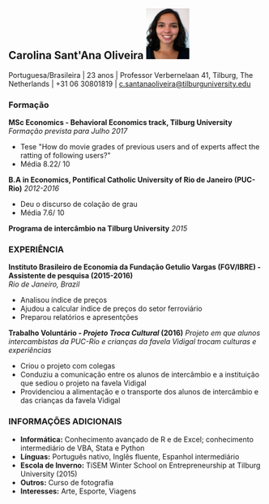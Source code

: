 ## Carolina Sant'Ana Oliveira  <img src="https://github.com/CarolinaSantanaOliveira/assignments/blob/master/3x4%20foto.jpg" float="right" width="85" height="100" />
Portuguesa/Brasileira | 23 anos |
Professor Verbernelaan 41, Tilburg, The Netherlands | +31 06 30801819 | c.santanaoliveira@tilburguniversity.edu   

### Formação
**MSc Economics - Behavioral Economics track, Tilburg University** *Formação prevista para Julho 2017*

  - Tese "How do movie grades of previous users and of experts affect the ratting of following users?"
  - Média 8.22/ 10

**B.A in Economics, Pontifical Catholic University of Rio de Janeiro (PUC-Rio)** *2012-2016*

  - Deu o discurso de colação de grau
  - Média 7.6/ 10
  
**Programa de intercâmbio na Tilburg University** *2015*

### EXPERIÊNCIA
**Instituto Brasileiro de Economia da Fundação Getulio Vargas (FGV/IBRE) - Assistente de pesquisa (2015-2016)**            
*Rio de Janeiro, Brazil*         
- Analisou índice de preços
- Ajudou a calcular índice de preços do setor ferroviário
- Preparou relatórios e apresentções

**Trabalho Voluntário - *Projeto Troca Cultural* (2016)**
*Projeto em que alunos intercambistas da PUC-Rio e crianças da favela Vidigal trocam culturas e experiências*
- Criou o projeto com colegas
- Conduziu a comunicação entre os alunos de intercâmbio e a instituição que sediou o projeto na favela Vidigal
- Providenciou a alimentação e o transporte dos alunos de intercâmbio e das crianças da favela Vidigal

### INFORMAÇÕES ADICIONAIS
- **Informática:** Conhecimento avançado de R e de Excel; conhecimento intermediário de VBA, Stata e Python
- **Línguas:** Português nativo, Inglês fluente, Espanhol intermediário
- **Escola de Inverno:** TiSEM Winter School on Entrepreneurship at Tilburg University (2015)
- **Outros:** Curso de fotografia
- **Interesses:** Arte, Esporte, Viagens

